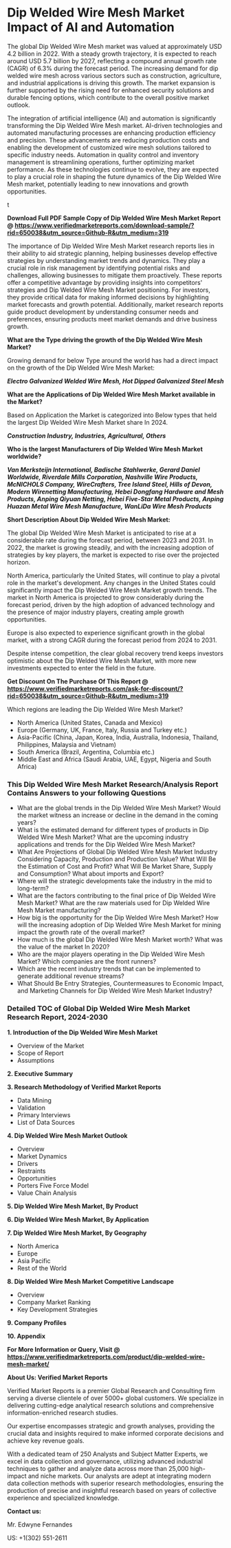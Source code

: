 <meta name="title" content="Global Dip Welded Wire Mesh Market Impact of AI and Automation"><meta name="description" content="The global Dip Welded Wire Mesh market was valued at approximately USD 4.2 billion in 2022. With a steady growth trajectory, it is expected to reach around USD 5.7 bil"><meta name="title" content="Dip Welded Wire Mesh Market Size, Share, Scope, Trends, Growth, Opportunities, Analysis, Forecast"><h1>Dip Welded Wire Mesh Market Impact of AI and Automation</h1><p>The global Dip Welded Wire Mesh market was valued at approximately USD 4.2 billion in 2022. With a steady growth trajectory, it is expected to reach around USD 5.7 billion by 2027, reflecting a compound annual growth rate (CAGR) of 6.3% during the forecast period. The increasing demand for dip welded wire mesh across various sectors such as construction, agriculture, and industrial applications is driving this growth. The market expansion is further supported by the rising need for enhanced security solutions and durable fencing options, which contribute to the overall positive market outlook.</p><p>The integration of artificial intelligence (AI) and automation is significantly transforming the Dip Welded Wire Mesh market. AI-driven technologies and automated manufacturing processes are enhancing production efficiency and precision. These advancements are reducing production costs and enabling the development of customized wire mesh solutions tailored to specific industry needs. Automation in quality control and inventory management is streamlining operations, further optimizing market performance. As these technologies continue to evolve, they are expected to play a crucial role in shaping the future dynamics of the Dip Welded Wire Mesh market, potentially leading to new innovations and growth opportunities.</p>t</p><p id="" class=""><strong>Download Full PDF Sample Copy of Dip Welded Wire Mesh Market Report @ <a href="https://www.verifiedmarketreports.com/download-sample/?rid=650038&utm_source=Github-R&utm_medium=319" target="_blank">https://www.verifiedmarketreports.com/download-sample/?rid=650038&utm_source=Github-R&utm_medium=319</a></strong></p><p>The importance of&nbsp;Dip Welded Wire Mesh Market research reports lies in their ability to aid strategic planning, helping businesses develop effective strategies by understanding market trends and dynamics. They play a crucial role in risk management by identifying potential risks and challenges, allowing businesses to mitigate them proactively. These reports offer a competitive advantage by providing insights into competitors' strategies and Dip Welded Wire Mesh Market positioning. For investors, they provide critical data for making informed decisions by highlighting market forecasts and growth potential. Additionally, market research reports guide product development by understanding consumer needs and preferences, ensuring products meet market demands and drive business growth.</p><p><strong>What are the&nbsp;Type driving the growth of the Dip Welded Wire Mesh Market?</strong></p><p id="" class="">Growing demand for below Type around the world has had a direct impact on the growth of the Dip Welded Wire Mesh Market:</p><em><strong>Electro Galvanized Welded Wire Mesh, Hot Dipped Galvanized Steel Mesh</strong></em></p><strong>What are the&nbsp;Applications&nbsp;of Dip Welded Wire Mesh Market available in the Market?</strong></p><p id="" class="">Based on Application the Market is categorized into Below types that held the largest Dip Welded Wire Mesh Market share In 2024.</p><em><strong>Construction Industry, Industries, Agricultural, Others</strong></em></p><strong>Who is the largest Manufacturers of Dip Welded Wire Mesh Market worldwide?</strong></p><p><em><strong>Van Merksteijn International, Badische Stahlwerke, Gerard Daniel Worldwide, Riverdale Mills Corporation, Nashville Wire Products, McNICHOLS Company, WireCrafters, Tree Island Steel, Hills of Devon, Modern Wirenetting Manufacturing, Hebei Dongfang Hardware and Mesh Products, Anping Qiyuan Netting, Hebei Five-Star Metal Products, Anping Huazan Metal Wire Mesh Manufacture, WanLiDa Wire Mesh Products</strong></em></p><p id="" class=""><strong>Short Description About Dip Welded Wire Mesh Market:</strong></p><p>The global Dip Welded Wire Mesh Market is anticipated to rise at a considerable rate during the forecast period, between 2023 and 2031. In 2022, the market is growing steadily, and with the increasing adoption of strategies by key players, the market is expected to rise over the projected horizon.</p><p>North America, particularly the United States, will continue to play a pivotal role in the market's development. Any changes in the United States could significantly impact the Dip Welded Wire Mesh Market growth trends. The market in North America is projected to grow considerably during the forecast period, driven by the high adoption of advanced technology and the presence of major industry players, creating ample growth opportunities.</p><p>Europe is also expected to experience significant growth in the global market, with a strong CAGR during the forecast period from 2024 to 2031.</p><p>Despite intense competition, the clear global recovery trend keeps investors optimistic about the Dip Welded Wire Mesh Market, with more new investments expected to enter the field in the future.</p><p id="" class=""><strong>Get Discount On The Purchase Of This Report @ <a href="https://www.verifiedmarketreports.com/ask-for-discount/?rid=650038&utm_source=Github-R&utm_medium=319" target="_blank">https://www.verifiedmarketreports.com/ask-for-discount/?rid=650038&utm_source=Github-R&utm_medium=319</a></strong></p>Which regions are leading the Dip Welded Wire Mesh Market?</p><ul><li>North America (United States, Canada and Mexico)</li><li>Europe (Germany, UK, France, Italy, Russia and Turkey etc.)</li><li>Asia-Pacific (China, Japan, Korea, India, Australia, Indonesia, Thailand, Philippines, Malaysia and Vietnam)</li><li>South America (Brazil, Argentina, Columbia etc.)</li><li>Middle East and Africa (Saudi Arabia, UAE, Egypt, Nigeria and South Africa)</li></ul><h3 id="" class="">This Dip Welded Wire Mesh Market Research/Analysis Report Contains Answers to your following Questions</h3><ul><li>What are the global trends in the Dip Welded Wire Mesh Market? Would the market witness an increase or decline in the demand in the coming years?</li><li>What is the estimated demand for different types of products in Dip Welded Wire Mesh Market? What are the upcoming industry applications and trends for the Dip Welded Wire Mesh Market?</li><li>What Are Projections of Global Dip Welded Wire Mesh Market Industry Considering Capacity, Production and Production Value? What Will Be the Estimation of Cost and Profit? What Will Be Market Share, Supply and Consumption? What about imports and Export?</li><li>Where will the strategic developments take the industry in the mid to long-term?</li><li>What are the factors contributing to the final price of Dip Welded Wire Mesh Market? What are the raw materials used for Dip Welded Wire Mesh Market manufacturing?</li><li>How big is the opportunity for the Dip Welded Wire Mesh Market? How will the increasing adoption of Dip Welded Wire Mesh Market for mining impact the growth rate of the overall market?</li><li>How much is the global Dip Welded Wire Mesh Market worth? What was the value of the market In 2020?</li><li>Who are the major players operating in the Dip Welded Wire Mesh Market? Which companies are the front runners?</li><li>Which are the recent industry trends that can be implemented to generate additional revenue streams?</li><li>What Should Be Entry Strategies, Countermeasures to Economic Impact, and Marketing Channels for Dip Welded Wire Mesh Market Industry?</li></ul><h3 id="" class="">Detailed TOC of Global Dip Welded Wire Mesh Market Research Report, 2024-2030</h3><p id="" class=""><strong>1. Introduction of the Dip Welded Wire Mesh Market</strong></p><ul><li>Overview of the Market</li><li>Scope of Report</li><li>Assumptions</li></ul><p id="" class=""><strong>2. Executive Summary</strong></p><p id="" class=""><strong>3. Research Methodology of Verified Market Reports</strong></p><ul><li>Data Mining</li><li>Validation</li><li>Primary Interviews</li><li>List of Data Sources</li></ul><p id="" class=""><strong>4. Dip Welded Wire Mesh Market Outlook</strong></p><ul><li>Overview</li><li>Market Dynamics</li><li>Drivers</li><li>Restraints</li><li>Opportunities</li><li>Porters Five Force Model</li><li>Value Chain Analysis</li></ul><p id="" class=""><strong>5. Dip Welded Wire Mesh Market, By Product</strong></p><p id="" class=""><strong>6. Dip Welded Wire Mesh Market, By Application</strong></p><p id="" class=""><strong>7. Dip Welded Wire Mesh Market, By Geography</strong></p><ul><li>North America</li><li>Europe</li><li>Asia Pacific</li><li>Rest of the World</li></ul><p id="" class=""><strong>8. Dip Welded Wire Mesh Market Competitive Landscape</strong></p><ul><li>Overview</li><li>Company Market Ranking</li><li>Key Development Strategies</li></ul><p id="" class=""><strong>9. Company Profiles</strong></p><p id="" class=""><strong>10. Appendix</strong></p><p id="" class=""><strong>For More Information or Query, Visit @ <a href="https://www.verifiedmarketreports.com/product/dip-welded-wire-mesh-market/" target="_blank">https://www.verifiedmarketreports.com/product/dip-welded-wire-mesh-market/</a></strong></p><p id="" class=""><strong>About Us: Verified Market Reports</strong></p><p id="" class="">Verified Market Reports is a premier Global Research and Consulting firm serving a diverse clientele of over 5000+ global customers. We specialize in delivering cutting-edge analytical research solutions and comprehensive information-enriched research studies.</p><p id="" class="">Our expertise encompasses strategic and growth analyses, providing the crucial data and insights required to make informed corporate decisions and achieve key revenue goals.</p><p id="" class="">With a dedicated team of 250 Analysts and Subject Matter Experts, we excel in data collection and governance, utilizing advanced industrial techniques to gather and analyze data across more than 25,000 high-impact and niche markets. Our analysts are adept at integrating modern data collection methods with superior research methodologies, ensuring the production of precise and insightful research based on years of collective experience and specialized knowledge.</p><p id="" class=""><strong>Contact us:</strong></p><p id="" class="">Mr. Edwyne Fernandes</p><p id="" class="">US: +1(302) 551-2611</p>